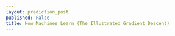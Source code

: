 ```yaml
---
layout: prediction_post
published: False
title: How Machines Learn (The Illustrated Gradient Descent)
---
```

